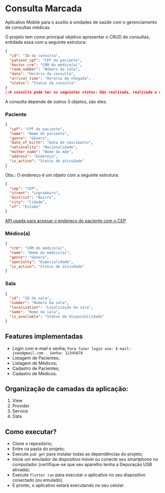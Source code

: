 # Consulta Marcada

Aplicativo Mobile para o auxílio à unidades de saúde com o gerenciamento de consultas médicas.

O projeto tem como principal objetivo apresentar o CRUD de consultas, entidade essa com a seguinte estrutura:

```json
{
  "id": "ID da consulta",
  "patient_cpf": "CPF do paciente",
  "doctor_crm": "CRM do médico(a)",
  "room_number": "Número da sala",
  "date": "Horário da consulta",
  "arrival_time": "Horário de chegada",
  "status": "Status da consulta"
}
//A consulta pode ter os seguintes status: Não realizada, realizada e em andamento.
```

A consulta depende de outros 3 objetos, são eles:

### Paciente

```json
{
  "cpf": "CPF do paciente",
  "name": "Nome do paciente",
  "genre": "Gênero",
  "date_of_birth": "Data de nascimento",
  "nationality": "Nacionalidade",
  "mother_name": "Nome da mãe",
  "address": "Endereço",
  "is_active": "Status de atividade"
}
```

Obs.: O endereço é um objeto com a seguinte estrutura:

```json
{
  "cep": "CEP",
  "street": "Logradouro",
  "district": "Bairro",
  "city": "Cidade",
  "uf": "Estado"
}
```

[API usada para acessar o endereço do paciente com o CEP](https://viacep.com.br/)

### Médico(a)

```json
{
  "crm": "CRM do médico(a)",
  "name": "Nome do médico(a)",
  "genre": "Gênero",
  "specialty": "Especialidade",
  "is_active": "Status de atividade"
}
```

### Sala

```json
{
  "id": "ID da sala",
  "number": "Número da sala",
  "localization": "Localização da sala",
  "name": "Nome da sala",
  "is_available": "Status de disponibilidade"
}
```

## Features implementadas

- Login com e-mail e senha; `Para fazer login use: E-mail: joao@gmail.com - Senha: 12345678`
- Listagem de Pacientes;
- Listagem de Médicos;
- Cadastro de Pacientes;
- Cadastro de Médicos.

## Organização de camadas da aplicação:

1. View
2. Provider
3. Service
4. Data

## Como executar?

- Clone o repositório;
- Entre na pasta do projeto;
- Execute `pub get` para instalar todas as dependências do projeto;
- Inicie um emulador de dispositivo móvel ou conecte seu smartphone no computador (certifique-se que seu aparelho tenha a Depuração USB ativada);
- Execute `flutter run` para executar o aplicativo no seu dispositivo conectado (ou emulado).
- E pronto, o aplicativo estará executando no seu celular.
